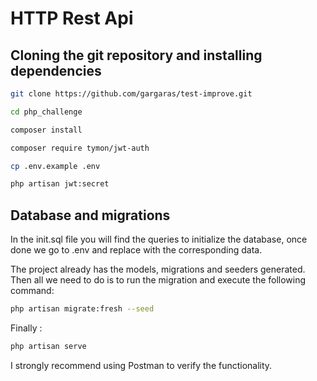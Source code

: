 # HTTP Rest Api 

## Cloning the git repository and installing dependencies

```bash
git clone https://github.com/gargaras/test-improve.git

cd php_challenge

composer install

composer require tymon/jwt-auth

cp .env.example .env

php artisan jwt:secret

```
## Database and migrations
In the init.sql file you will find the queries to initialize the database, 
once done we go to .env and replace with the corresponding data.

The project already has the models, migrations and seeders generated. 
Then all we need to do is to run the migration and execute the following command:

```bash
php artisan migrate:fresh --seed
```

Finally :
```bash
php artisan serve
```
I strongly recommend using Postman to verify the functionality.